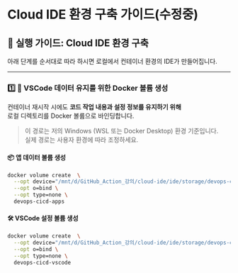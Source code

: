 # Cloud IDE 환경 구축 가이드(수정중)

## 🚀 실행 가이드: Cloud IDE 환경 구축

아래 단계를 순서대로 따라 하시면 로컬에서 컨테이너 환경의 IDE가 만들어집니다.

---

### 1️⃣ 💾 VSCode 데이터 유지를 위한 Docker 볼륨 생성

컨테이너 재시작 시에도 **코드 작업 내용과 설정 정보를 유지하기 위해**  
로컬 디렉토리를 Docker 볼륨으로 바인딩합니다.

> 이 경로는 저의 Windows (WSL 또는 Docker Desktop) 환경 기준입니다.  
> 실제 경로는 사용자 환경에 따라 조정하세요.

#### 📦 앱 데이터 볼륨 생성

```bash
docker volume create  \
  --opt device="/mnt/d/GitHub_Action_강의/cloud-ide/ide/storage/devops-cicd-apps" \
  --opt o=bind \
  --opt type=none \
  devops-cicd-apps
```
#### 🛠️ VSCode 설정 볼륨 생성

```bash
docker volume create  \
  --opt device="/mnt/d/GitHub_Action_강의/cloud-ide/ide/storage/devops-cicd-vscode" \
  --opt o=bind \
  --opt type=none \
  devops-cicd-vscode
